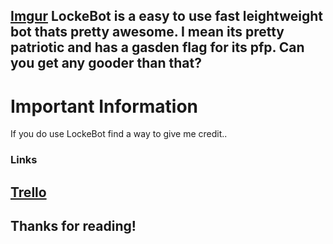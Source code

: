 [Imgur](https://i.imgur.com/Hp3i1b6.png)
LockeBot is a easy to use fast leightweight bot thats pretty awesome. I mean its pretty patriotic and has a gasden flag for its pfp. Can you get any gooder than that?
---
# Important Information
If you do use LockeBot find a way to give me credit..
### Links
[Trello](https://trello.com/b/GHey2RWR/locke-bot)
---
## Thanks for reading!
